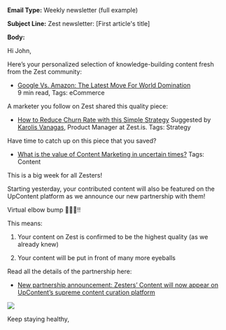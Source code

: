 **Email Type:** Weekly newsletter (full example)

**Subject Line:** Zest newsletter: [First article's title]

**Body:**

Hi John,

Here’s your personalized selection of knowledge-building content fresh from the Zest community:


-   [Google Vs. Amazon: The Latest Move For World Domination](https://click.zest.is/zst.5eaa072d41920?source=chrome&w=2IEH9Ojmm5&i=f30mVwtCgKM)  
    9 min read, Tags: eCommerce
    

A marketer you follow on Zest shared this quality piece:

-   [How to Reduce Churn Rate with this Simple Strategy](https://click.zest.is/zst.5df13ced56674?source=chrome&w=2IEH9Ojmm5&i=f30mVwtCgKM)
    Suggested by [Karolis Vanagas](https://distilled.zest.is/zester/karolis-vanagas), Product Manager at Zest.is. Tags: Strategy
    

Have time to catch up on this piece that you saved?

-   [What is the value of Content Marketing in uncertain times?](https://click.zest.is/zst.5ea996ad40d06?source=chrome&w=2IEH9Ojmm5&i=f30mVwtCgKM)
    Tags: Content
    


This is a big week for all Zesters!


Starting yesterday, your contributed content will also be featured on the UpContent platform as we announce our new partnership with them!


Virtual elbow bump 💪🍋💪!!


This means:

1.  Your content on Zest is confirmed to be the highest quality (as we already knew)
    
2.  Your content will be put in front of many more eyeballs
    

Read all the details of the partnership here:


-   [New partnership announcement: Zesters’ Content will now appear on UpContent’s supreme content curation platform](https://zest.is/blog/zest-partners-with-upcontent/?utm_source=email&utm_medium=newsletter_link&utm_campaign=2020-04-01)
    

[![](https://lh4.googleusercontent.com/3k9CaF-UnJan2UcjFYm4nzQvKs3rMLTKFaI0PTtIsIgx3VxA15hr9ae5YZ4t_NlaFWXMW4IAZLa3B1oOkD2UyXABbkY7ab2jjKFNN5vQgoCcFSFgeUK7u6M-l9UCI-bVMKcSvff1)](https://zest.is/blog/zest-partners-with-upcontent/?utm_source=email&utm_medium=newsletter_image&utm_campaign=2020-04-01)

  
Keep staying healthy,
